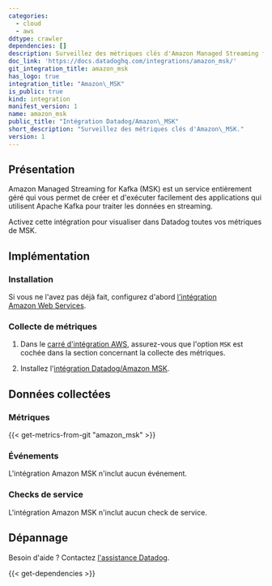 ```yaml
---
categories:
  - cloud
  - aws
ddtype: crawler
dependencies: []
description: Surveillez des métriques clés d'Amazon Managed Streaming for Kafka (MSK).
doc_link: 'https://docs.datadoghq.com/integrations/amazon_msk/'
git_integration_title: amazon_msk
has_logo: true
integration_title: "Amazon\_MSK"
is_public: true
kind: integration
manifest_version: 1
name: amazon_msk
public_title: "Intégration Datadog/Amazon\_MSK"
short_description: "Surveillez des métriques clés d'Amazon\_MSK."
version: 1
---
```

## Présentation
Amazon Managed Streaming for Kafka (MSK) est un service entièrement géré qui vous permet de créer et d'exécuter facilement des applications qui utilisent Apache Kafka pour traiter les données en streaming.

Activez cette intégration pour visualiser dans Datadog toutes vos métriques de MSK.

## Implémentation
### Installation
Si vous ne l'avez pas déjà fait, configurez d'abord [l'intégration Amazon Web Services][1].

### Collecte de métriques
1. Dans le [carré d'intégration AWS][2], assurez-vous que l'option `MSK` est cochée dans la section concernant la collecte des métriques.

2. Installez l'[intégration Datadog/Amazon MSK][3].

## Données collectées
### Métriques
{{< get-metrics-from-git "amazon_msk" >}}


### Événements
L'intégration Amazon MSK n'inclut aucun événement.

### Checks de service
L'intégration Amazon MSK n'inclut aucun check de service.

## Dépannage
Besoin d'aide ? Contactez [l'assistance Datadog][5].

[1]: https://docs.datadoghq.com/fr/integrations/amazon_web_services
[2]: https://app.datadoghq.com/account/settings#integrations/amazon_web_services
[3]: https://app.datadoghq.com/account/settings#integrations/amazon-msk
[4]: https://github.com/DataDog/dogweb/blob/prod/integration/amazon_msk/amazon_msk_metadata.csv
[5]: https://docs.datadoghq.com/fr/help/


{{< get-dependencies >}}